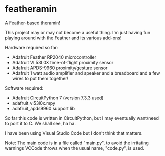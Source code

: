 # featheramin
A Feather-based theramin!

This project may or may not become a useful thing. I'm just having fun playing around with the Feather and its various add-ons!

Hardware required so far:
 * Adafruit Feather RP2040 microcontroller
 * Adafruit VL53L0X time-of-flight proximity sensor
 * Adafruit APDS-9960 proximity/gesture sensor
 * Adafruit 1 watt audio amplifier and speaker
and a breadboard and a few wires to put them together!

Software required:
 * Adafruit CircuitPython 7 (version 7.3.3 used)
 * adafruit_vl53l0x.mpy
 * adafruit_apds9960 support lib

So far this code is written in CircuitPython, but I may eventually want/need to port it to C. We shall see, ha ha.

I have been using Visual Studio Code but I don't think that matters.

Note: The main code is in a file called "main.py", to avoid the irritating warnings VCCode throws when the usual name, "code.py", is used.

